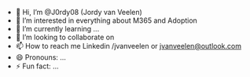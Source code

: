 - 👋 Hi, I’m @J0rdy08 (Jordy van Veelen)
- 👀 I’m interested in everything about M365 and Adoption
- 🌱 I’m currently learning ...
- 💞️ I’m looking to collaborate on 
- 📫 How to reach me Linkedin /jvanveelen or jvanveelen@outlook.com
- 😄 Pronouns: ...
- ⚡ Fun fact: ...

<!---
J0rdy08/J0rdy08 is a ✨ special ✨ repository because its `README.md` (this file) appears on your GitHub profile.
You can click the Preview link to take a look at your changes.
--->
